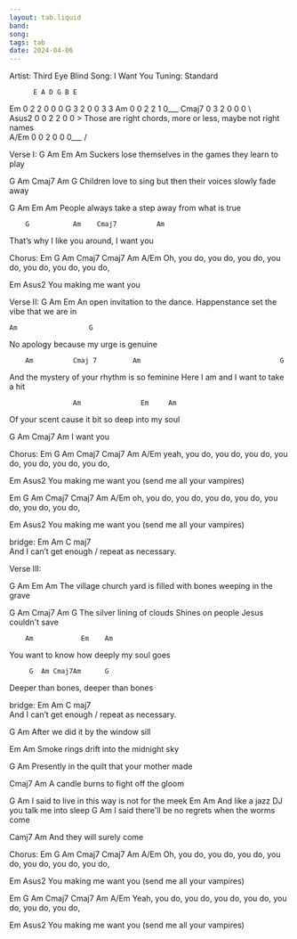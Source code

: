 ```yaml
---
layout: tab.liquid
band:
song:
tags: tab
date: 2024-04-06
---
```

Artist: Third Eye Blind
Song: I Want You
Tuning: Standard

	      E A D G B E
Em	     0  2 2  0  0 0
G	     3  2 0  0  3 3
Am           0  0 2  2  1 0___
Cmaj7        0  3 2  0  0 0      \  
Asus2        0  0 2  2  0 0       >  Those are right chords, more or less, maybe not right names      
A/Em         0  0 2  0  0 0___ /


Verse I:
G          Am        			Em		      Am
Suckers lose themselves in the games they learn to play

G           Am                      Cmaj7                  Am                       G
Children love to sing but then their voices slowly fade away


G          Am                           Em                          Am
People always take a step away from what is true

		G  	        Am    Cmaj7          Am	
That’s why I like you around, I want you


Chorus:
Em       G             Am       Cmaj7                Cmaj7            Am      A/Em
Oh, you do, you do, you do, you do, you do, you do, you do, 

Em   	      Asus2
You making me want you


Verse II:
				G  		Am				Em
An open invitation to the dance. Happenstance set the vibe that we are in 

    Am					G
No apology because my urge is genuine 

		Am			Cmaj 7	       Am                                   G
And the mystery of your rhythm is so feminine Here I am and I want to take a hit 

               		Am       	     Em		Am
Of your scent cause it bit so deep into my soul 

G	Am   Cmaj7   Am
I want you 


Chorus:
Em       G             Am       Cmaj7                Cmaj7            Am      A/Em
yeah, you do, you do, you do, you do, you do, you do, you do, 

Em   	      Asus2
You making me want you	(send me all your vampires)

Em       G             Am       Cmaj7                Cmaj7            Am      A/Em
oh, you do, you do, you do, you do, you do, you do, you do, 

Em   	      Asus2
You making me want you	(send me all your vampires)


bridge:
Em             Am             C maj7	        \
And I can’t get enough			/    repeat as necessary.


Verse III:

G		Am			Em			    Am
The village church yard is filled with bones weeping in the grave 

G	       Am             	Cmaj7                 Am		     G
The silver lining of clouds Shines on people Jesus couldn't save

		Am		      Em 	Am
You want to know how deeply my soul goes 

	     G  Am Cmaj7Am		G
Deeper than bones, deeper than bones 


bridge:
Em             Am             C maj7	        \
And I can’t get enough			/    repeat as necessary.

G				Am
After we did it by the window sill

Em				Am
Smoke rings drift into the midnight sky 

G			    		     Am
Presently in the quilt that your mother made 

Cmaj7				Am
A candle burns to fight off the gloom 

G				Am
I said to live in this way is not for the meek 
		Em 				Am
And like a jazz DJ you talk me into sleep 
	G					Am
I said there'll be no regrets when the worms come

Camj7		Am 
And they will surely come 


Chorus:
Em       G             Am       Cmaj7                Cmaj7            Am      A/Em
Oh, you do, you do, you do, you do, you do, you do, you do, 

Em   	      Asus2
You making me want you	(send me all your vampires)

Em       G             Am       Cmaj7                Cmaj7            Am      A/Em
Yeah, you do, you do, you do, you do, you do, you do, you do, 

Em   	      Asus2
You making me want you	(send me all your vampires)

